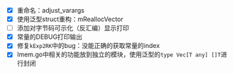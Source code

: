 * [x] 重命名：adjust_varargs
* [x] 使用泛型struct重构：mReallocVector
* [ ] 添加对字节码可示化（反汇编）显示打印
* [x] 常量的DEBUG打印输出
* [x] 修复`kExp2RK`中的bug：没能正确的获取常量的index
* [x] lmem.go中相关的功能放到独立的模块，使用泛型的`type Vec[T any] []T`进行封闭
